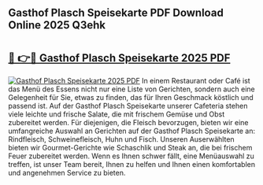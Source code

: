 ## Gasthof Plasch Speisekarte PDF Download Online 2025 Q3ehk

# <h2><a href="http://gc7e718.nevu.top/?p=Gasthof+Plasch+Speisekarte">🔗 👉🔴 Gasthof Plasch Speisekarte 2025 PDF</a></h2>

[![Gasthof Plasch Speisekarte 2025 PDF](https://i.imgur.com/dBaPXMq.png)](http://gc7e718.nevu.top/?p=Gasthof+Plasch+Speisekarte)
In einem Restaurant oder Café ist das Menü des Essens nicht nur eine Liste von Gerichten, sondern auch eine Gelegenheit für Sie, etwas zu finden, das für Ihren Geschmack köstlich und passend ist. Auf der Gasthof Plasch Speisekarte unserer Cafeteria stehen viele leichte und frische Salate, die mit frischem Gemüse und Obst zubereitet werden. Für diejenigen, die Fleisch bevorzugen, bieten wir eine umfangreiche Auswahl an Gerichten auf der Gasthof Plasch Speisekarte an: Rindfleisch, Schweinefleisch, Huhn und Fisch. Unseren Auserwählten bieten wir Gourmet-Gerichte wie Schaschlik und Steak an, die bei frischem Feuer zubereitet werden. Wenn es Ihnen schwer fällt, eine Menüauswahl zu treffen, ist unser Team bereit, Ihnen zu helfen und Ihnen einen komfortablen und angenehmen Service zu bieten.
